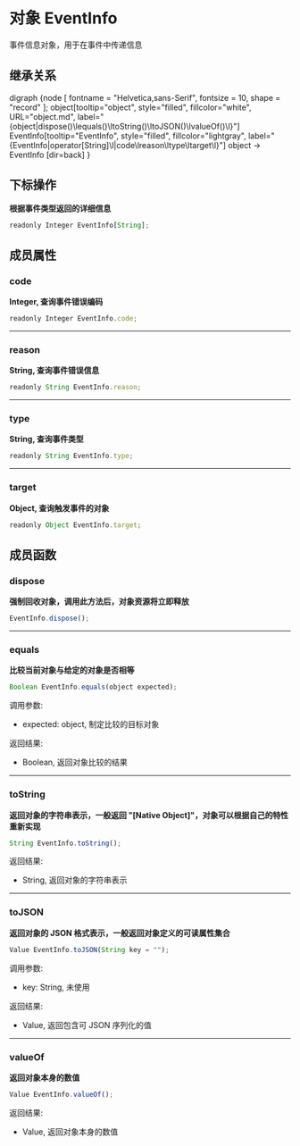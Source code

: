 # 对象 EventInfo
事件信息对象，用于在事件中传递信息

## 继承关系
<dot>digraph {node [ fontname = "Helvetica,sans-Serif", fontsize = 10, shape = "record" ];
object[tooltip="object", style="filled", fillcolor="white", URL="object.md", label="{object|dispose()\lequals()\ltoString()\ltoJSON()\lvalueOf()\l}"]
EventInfo[tooltip="EventInfo", style="filled", fillcolor="lightgray", label="{EventInfo|operator[String]\l|code\lreason\ltype\ltarget\l}"]
object -> EventInfo [dir=back]
}</dot>

## 下标操作
        
**根据事件类型返回的详细信息**

```JavaScript
readonly Integer EventInfo[String];
```

## 成员属性
        
### code
**Integer, 查询事件错误编码**

```JavaScript
readonly Integer EventInfo.code;
```

--------------------------
### reason
**String, 查询事件错误信息**

```JavaScript
readonly String EventInfo.reason;
```

--------------------------
### type
**String, 查询事件类型**

```JavaScript
readonly String EventInfo.type;
```

--------------------------
### target
**Object, 查询触发事件的对象**

```JavaScript
readonly Object EventInfo.target;
```

## 成员函数
        
### dispose
**强制回收对象，调用此方法后，对象资源将立即释放**

```JavaScript
EventInfo.dispose();
```

--------------------------
### equals
**比较当前对象与给定的对象是否相等**

```JavaScript
Boolean EventInfo.equals(object expected);
```

调用参数:
* expected: object, 制定比较的目标对象

返回结果:
* Boolean, 返回对象比较的结果

--------------------------
### toString
**返回对象的字符串表示，一般返回 "[Native Object]"，对象可以根据自己的特性重新实现**

```JavaScript
String EventInfo.toString();
```

返回结果:
* String, 返回对象的字符串表示

--------------------------
### toJSON
**返回对象的 JSON 格式表示，一般返回对象定义的可读属性集合**

```JavaScript
Value EventInfo.toJSON(String key = "");
```

调用参数:
* key: String, 未使用

返回结果:
* Value, 返回包含可 JSON 序列化的值

--------------------------
### valueOf
**返回对象本身的数值**

```JavaScript
Value EventInfo.valueOf();
```

返回结果:
* Value, 返回对象本身的数值

